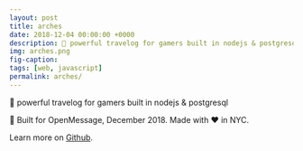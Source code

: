 ```yaml
---
layout: post
title: arches
date: 2018-12-04 00:00:00 +0000
description: 🐚 powerful travelog for gamers built in nodejs & postgresql
img: arches.png
fig-caption: 
tags: [web, javascript]
permalink: arches/
---
```


🐚 powerful travelog for gamers built in nodejs & postgresql

🚀 Built for OpenMessage, December 2018. Made with ❤️ in NYC.

Learn more on <i class="fa fa-github" aria-hidden="true"></i> <a href="https://docs.arches.tech">Github</a>.
